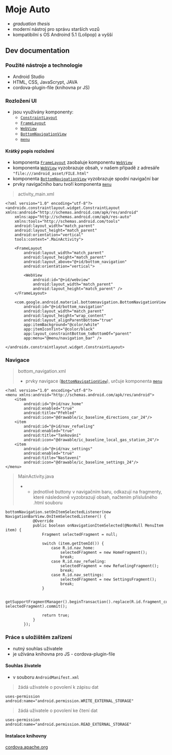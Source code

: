 # Moje Auto
- *graduation thesis*
- moderní nástroj pro správu starších vozů
- kompatibilní s OS Androind 5.1 (Lolipop) a vyšší

## Dev documentation

### Použité nástroje a technologie
- Android Studio
- HTML, CSS, JavaScrypt, JAVA
- cordova-plugin-file (knihovna pr JS)

### Rozložení UI
- jsou využívány komponenty:
    - [`ConstraintLayout`](https://developer.android.com/develop/ui/views/layout/constraint-layout)
    - [`FrameLayout`](https://developer.android.com/reference/android/widget/FrameLayout)
    - [`WebView`](https://developer.android.com/reference/android/webkit/WebView)
    - [`BottomNavigationView`](https://developer.android.com/reference/com/google/android/material/bottomnavigation/BottomNavigationView)
    - [`menu`](https://developer.android.com/reference/android/view/Menu)

#### Krátký popis rozložení
- komponenta [`FrameLayout`](https://developer.android.com/reference/android/widget/FrameLayout) zaobaluje komponentu [`WebView`](https://developer.android.com/reference/android/webkit/WebView)
- komponenta [`WebView`](https://developer.android.com/reference/android/webkit/WebView) vyzobrazuje obsah, v našem případě z adresáře `"file:///android_asset/FILE.html"`
- komponenta [`BottomNavigationView`](https://developer.android.com/reference/com/google/android/material/bottomnavigation/BottomNavigationView) vyzobrazuje spodní navigační bar
- prvky navigačního baru tvoří komponenta [`menu`](https://developer.android.com/reference/android/view/Menu)

> activity_main.xml
```
<?xml version="1.0" encoding="utf-8"?>
<androidx.constraintlayout.widget.ConstraintLayout xmlns:android="http://schemas.android.com/apk/res/android"
    xmlns:app="http://schemas.android.com/apk/res-auto"
    xmlns:tools="http://schemas.android.com/tools"
    android:layout_width="match_parent"
    android:layout_height="match_parent"
    android:orientation="vertical"
    tools:context=".MainActivity">

    <FrameLayout
        android:layout_width="match_parent"
        android:layout_height="match_parent"
        android:layout_above="@+id/bottom_navigation"
        android:orientation="vertical">

        <WebView
            android:id="@+id/webview"
            android:layout_width="match_parent"
            android:layout_height="match_parent" />
    </FrameLayout>

    <com.google.android.material.bottomnavigation.BottomNavigationView
        android:id="@+id/bottom_navigation"
        android:layout_width="match_parent"
        android:layout_height="wrap_content"
        android:layout_alignParentBottom="true"
        app:itemBackground="@color/white"
        app:itemIconTint="@color/black"
        app:layout_constraintBottom_toBottomOf="parent"
        app:menu="@menu/navigation_bar" />

</androidx.constraintlayout.widget.ConstraintLayout>
```

### Navigace

> bottom_navigation.xml
> - prvky navigace ([`BottomNavigationView`](https://developer.android.com/reference/com/google/android/material/bottomnavigation/BottomNavigationView)), určuje komponenta [`menu`](https://developer.android.com/reference/android/view/Menu)

```
<?xml version="1.0" encoding="utf-8"?>
<menu xmlns:android="http://schemas.android.com/apk/res/android">
    <item
        android:id="@+id/nav_home"
        android:enabled="true"
        android:title="Přehled"
        android:icon="@drawable/ic_baseline_directions_car_24"/>
    <item
        android:id="@+id/nav_refueling"
        android:enabled="true"
        android:title="Tankování"
        android:icon="@drawable/ic_baseline_local_gas_station_24"/>
    <item
        android:id="@+id/nav_settings"
        android:enabled="true"
        android:title="Nastavení"
        android:icon="@drawable/ic_baseline_settings_24"/>
</menu>
```

> MainActivity.java
> - - jednotlivé buttony v navigačním baru, odkazují na fragmenty, které následovně vyzobrazují obsah, načtením příslušného .html souboru
```
bottomNavigation.setOnItemSelectedListener(new NavigationBarView.OnItemSelectedListener() {
            @Override
            public boolean onNavigationItemSelected(@NonNull MenuItem item) {
                Fragment selectedFragment = null;

                switch (item.getItemId()) {
                    case R.id.nav_home:
                        selectedFragment = new HomeFragment();
                        break;
                    case R.id.nav_refueling:
                        selectedFragment = new RefuelingFragment();
                        break;
                    case R.id.nav_settings:
                        selectedFragment = new SettingsFragment();
                        break;
                }

                getSupportFragmentManager().beginTransaction().replace(R.id.fragment_container, selectedFragment).commit();

                return true;
            }
        });
```

### Práce s uložištěm zařízení
- nutný souhlas uživatele
- je užívána knihovna pro JS - cordova-plugin-file

#### Souhlas živatele
- v souboru `AndroidManifest.xml`

> žádá uživatele o povolení k zápisu dat 

```uses-permission android:name="android.permission.WRITE_EXTERNAL_STORAGE"```

> žádá uživatele o povolení ke čtení dat

```uses-permission android:name="android.permission.READ_EXTERNAL_STORAGE"```

#### Instalace knihovny

[cordova.apache.org](https://cordova.apache.org/#getstarted)
